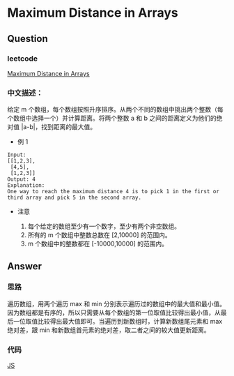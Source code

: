 # Maximum Distance in Arrays

## Question

### leetcode

[Maximum Distance in Arrays](https://leetcode.com/problems/maximum-distance-in-arrays/)

### 中文描述：

给定 m 个数组，每个数组按照升序排序。从两个不同的数组中挑出两个整数（每个数组中选择一个）并计算距离。将两个整数 a 和 b 之间的距离定义为他们的绝对值 |a-b|，找到距离的最大值。

* 例 1

```
Input:
[[1,2,3],
 [4,5],
 [1,2,3]]
Output: 4
Explanation:
One way to reach the maximum distance 4 is to pick 1 in the first or third array and pick 5 in the second array.
```

* 注意

  1. 每个给定的数组至少有一个数字，至少有两个非空数组。
  2. 所有的 m 个数组中整数总数在 [2,10000] 的范围内。
  3. m 个数组中的整数都在 [-10000,10000] 的范围内。

## Answer

### 思路

遍历数组，用两个遍历 max 和 min 分别表示遍历过的数组中的最大值和最小值。因为数组都是有序的，所以只需要从每个数组的第一位取值比较得出最小值，从最后一位取值比较得出最大值即可。当遍历到新数组时，计算新数组尾元素和 max 绝对差，跟 min 和新数组首元素的绝对差，取二者之间的较大值更新距离。

### 代码

[JS](./main_01.js)

